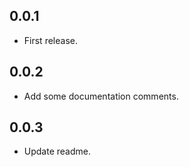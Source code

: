 ## 0.0.1

* First release.

## 0.0.2

* Add some documentation comments.

## 0.0.3

* Update readme.

